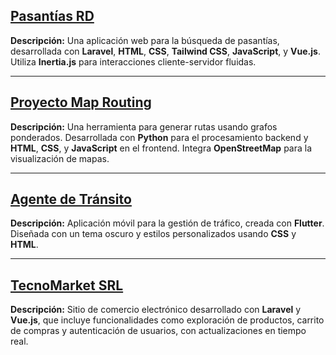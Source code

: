 ## [Pasantías RD](https://github.com/Pasanguino/PasantiasRD)



**Descripción:** Una aplicación web para la búsqueda de pasantías, desarrollada con **Laravel**, **HTML**, **CSS**, **Tailwind CSS**, **JavaScript**, y **Vue.js**. Utiliza **Inertia.js** para interacciones cliente-servidor fluidas.

---

## [Proyecto Map Routing](https://github.com/codestiven/proyecto_Map_Routing)



**Descripción:** Una herramienta para generar rutas usando grafos ponderados. Desarrollada con **Python** para el procesamiento backend y **HTML**, **CSS**, y **JavaScript** en el frontend. Integra **OpenStreetMap** para la visualización de mapas.

---

## [Agente de Tránsito](https://github.com/codestiven/agente_de_transito)



**Descripción:** Aplicación móvil para la gestión de tráfico, creada con **Flutter**. Diseñada con un tema oscuro y estilos personalizados usando **CSS** y **HTML**.

---

## [TecnoMarket SRL](https://github.com/codestiven/tecnomarket_srl)



**Descripción:** Sitio de comercio electrónico desarrollado con **Laravel** y **Vue.js**, que incluye funcionalidades como exploración de productos, carrito de compras y autenticación de usuarios, con actualizaciones en tiempo real.
